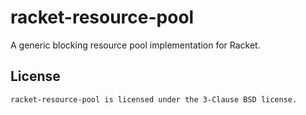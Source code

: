 # racket-resource-pool

A generic blocking resource pool implementation for Racket.


## License

    racket-resource-pool is licensed under the 3-Clause BSD license.
